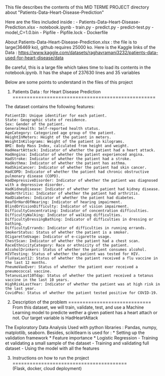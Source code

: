 

This file describes the contents of this MID TERME PROJECT directory about "Patients-Data-Heart-Disease-Prediction" 

Here are the files included inside :
    - Patients-Data-Heart-Disease-Prediction.xlsx
    - notebook.ipynb
    - train.py
    - predict.py
    - predict-test.py
    - model_C=1.0.bin
    - Pipfile
    - Pipfile.lock
    - Dockerfile

About Patients-Data-Heart-Disease-Prediction.xlsx : the file is to large(36469 ko), github requires 25000 ko.
Here is the Kaggle links of the Data : 
https://www.kaggle.com/datasets/raghavramani3232/patients-data-used-for-heart-disease/data

Be careful, this is a large file which takes time to load its contents in the notebook.ipynb.
It has the shape of 237630 lines and 35 variables

Below are some points to understand in the files of this project

1. Patients Data : for Heart Disease Prediction 
==================================================

The dataset contains the following features:

    PatientID: Unique identifier for each patient.
    State: Geographic state of residence.
    Sex: Gender of the patient.
    GeneralHealth: Self-reported health status.
    AgeCategory: Categorized age group of the patient.
    HeightInMeters: Height of the patient in meters.
    WeightInKilograms: Weight of the patient in kilograms.
    BMI: Body Mass Index, calculated from height and weight.
    HadHeartAttack: Indicator of whether the patient had a heart attack.
    HadAngina: Indicator of whether the patient experienced angina.
    HadStroke: Indicator of whether the patient had a stroke.
    HadAsthma: Indicator of whether the patient has asthma.
    HadSkinCancer: Indicator of whether the patient had skin cancer.
    HadCOPD: Indicator of whether the patient had chronic obstructive pulmonary disease (COPD).
    HadDepressiveDisorder: Indicator of whether the patient was diagnosed with a depressive disorder.
    HadKidneyDisease: Indicator of whether the patient had kidney disease.
    HadArthritis: Indicator of whether the patient had arthritis.
    HadDiabetes: Indicator of whether the patient had diabetes.
    DeafOrHardOfHearing: Indicator of hearing impairment.
    BlindOrVisionDifficulty: Indicator of vision impairment.
    DifficultyConcentrating: Indicator of concentration difficulties.
    DifficultyWalking: Indicator of walking difficulties.
    DifficultyDressingBathing: Indicator of difficulties in dressing or bathing.
    DifficultyErrands: Indicator of difficulties in running errands.
    SmokerStatus: Status of whether the patient is a smoker.
    ECigaretteUsage: Indicator of e-cigarette usage.
    ChestScan: Indicator of whether the patient had a chest scan.
    RaceEthnicityCategory: Race or ethnicity of the patient.
    AlcoholDrinkers: Status of whether the patient consumes alcohol.
    HIVTesting: Status of whether the patient was tested for HIV.
    FluVaxLast12: Status of whether the patient received a flu vaccine in the last 12 months.
    PneumoVaxEver: Status of whether the patient ever received a pneumococcal vaccine.
    TetanusLast10Tdap: Status of whether the patient received a tetanus vaccine in the last 10 years.
    HighRiskLastYear: Indicator of whether the patient was at high risk in the last year.
    CovidPos: Status of whether the patient tested positive for COVID-19.
    
    
   
2. Description of the problem
=============================
From this dataset, we will train, validate, test, and use a Machine Learning model to predicte wether a given patient has a heart attach or not.
Our target variable is HadHeartAttack

The Exploratory Data Analysis Used with python libraries : Pandas, numpy, matplotlib, seaborn. 
Besides, scikitlearn is used for :
    * Setting up the validation framework
    * Feature importance 
    * Logistic Regression
        - Training et validating a small sample of the dataset
        - Training and validating full dataset
        - Using the model with all the features   
                     
        
3. Instructions on how to run the project
========================================  
    (Flask, docker, cloud deployment)       
    
